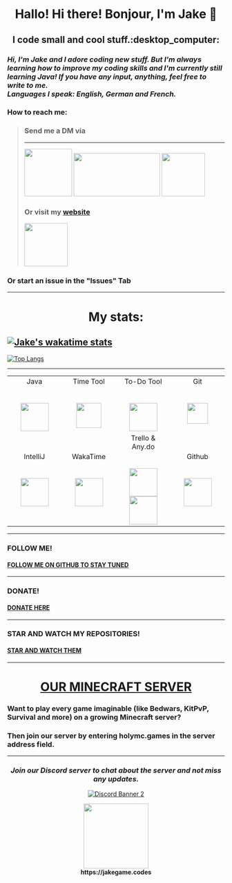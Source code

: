 <h1 align="center">Hallo! Hi there! Bonjour, I'm Jake 👋</h1>

<!--
**JakeGame3/jakegame3** is a ✨ _special_ ✨ repository because its `README.md` (this file) appears on your GitHub profile.

Here are some ideas to get you started:

- 🔭 I’m currently working on ...
- 🌱 I’m currently learning ...
- 👯 I’m looking to collaborate on ...
- 🤔 I’m looking for help with ...
- 💬 Ask me about ...
- 📫 How to reach me: ...
- 😄 Pronouns: ...
- ⚡ Fun fact: ...
-->
<h2 align="center">I code small and cool stuff.:desktop_computer:</h2>


### *Hi, I'm Jake and I adore coding new stuff. But I'm always learning how to improve my coding skills and I'm currently still learning Java! If you have any input, anything, feel free to write to me.  <br> Languages I speak: English, German and French.*

### How to reach me: <br>

> ### **Send me a DM via** <br>
> ****
>[<img src="https://user-images.githubusercontent.com/71566988/115141308-cb582c00-a03b-11eb-885e-ed3b4773ddbe.gif" width="110" height="110"/>](https://discordapp.com/users/601715164835741696 "Send me a MESSAGE via Discord")
>[<img src="https://media.giphy.com/media/iFgzUCWgxj7B22ik2K/giphy.gif" width="200" height="100"/>](https://www.reddit.com/user/JakeGame3 "Send me a MESSAGE via Reddit") 
>[<img src="https://media.giphy.com/media/ktfqJcs9AVf4HeDLFK/giphy.gif" width="100" height="100"/>](https://twitter.com/Jake_Game3 "Send me a MESSAGE via Twitter")<br>
> ### **Or visit my [website](https://jakegame.codes)**
> [<img src="https://media.giphy.com/media/ZgTR3UQ9XAWDvqy9jv/giphy.gif" width="100" height="100"/>](https://jakegame.codes "VIEW MY WEBSITE!")
### Or start an issue in the "Issues" Tab
****
<h1 align="center">My stats:</h1>

[![Jake's wakatime stats](https://github-readme-stats.vercel.app/api/wakatime?username=jakegame)](https://github.com/anuraghazra/github-readme-stats)<br>
----
[![Top Langs](https://github-readme-stats.vercel.app/api/top-langs/?username=jakegame3&layout=compact)](https://github.com/anuraghazra/github-readme-stats)
****
<table>
          <tr valign="top">
            <td width="25%" align="center">
              <span>Java</span><br><br><br>
              <img height="65px" src="https://cdn.svgporn.com/logos/java.svg">
            </td> 
              <td width="25%" align="center">
                <span>Time Tool</span><br><br><br>
                <img height="58px" src="https://user-images.githubusercontent.com/71566988/115965015-6f077780-a527-11eb-8851-a6ef9292bf57.png">
              </td>  
              <td width="25%" align="center">
                <span>To-Do Tool</span><br><br><br>
                <img height="65px" src="https://user-images.githubusercontent.com/71566988/115965223-68c5cb00-a528-11eb-9415-8d09aafd293e.png">
              </td> 
              <td width="25%" align="center">
                <span>Git</span><br><br><br>
                <img height="48px" src="https://cdn.svgporn.com/logos/git.svg">
              </td>
          <tr valign="mid">
          <td width="25%" align="center">
            <span>IntelliJ</span><br><br><br>
            <a href="https://www.jetbrains.com/idea/" target="_blank"><img height="65px" src="https://cdn.svgporn.com/logos/intellij-idea.svg"></a>
          </td> 
          <td width="25%" align="center">
            <span>WakaTime</span><br><br><br>
            <a href="https://wakatime.com/" target="_blank"><img height="65px" src="https://cdn.svgporn.com/logos/wakatime.svg"></a>
          </td> 
          <td width="25%" align="center">
            <span>Trello & Any.do</span><br><br><br>
            <img height="65px" src="https://cdn.svgporn.com/logos/trello.svg">
            <img height="65px" src="https://pbs.twimg.com/profile_images/1175878725898002432/RJlIQU1d_400x400.jpg">
          </td>
          <td width="25%" align="center">
            <span>Github</span><br><br><br>
            <img height="65px" src="https://user-images.githubusercontent.com/71566988/115964832-97db3d00-a526-11eb-99d5-886ae12fe0ee.png">
          </td> 
      </table> 
      
      
****
### FOLLOW ME!
#### [FOLLOW ME ON GITHUB TO STAY TUNED](https://github.com/JakeGame3 "Follow")
****
### DONATE!
#### [DONATE HERE](https://paypal.me/jakegame3 "Donate")
****
### STAR AND WATCH MY REPOSITORIES!
#### [STAR AND WATCH THEM](https://github.com/JakeGame3?tab=repositories " Star and Watch")
****
<h1 align="center"><a href="https://github.com/HolyMC" target="_blank">OUR MINECRAFT SERVER</h1></a>


### Want to play every game imaginable (like Bedwars, KitPvP, Survival and more) on a growing Minecraft server?<br>
### Then join our server by entering <b>holymc.games</b> in the server address field.<br>
----
<h3 align="center"><i>Join our Discord server to chat about the server and not miss any updates.</i></h3>

<p align="center">
  <a href="https://discord.com/invite/W9hgq6DaMh"><img src="https://discordapp.com/api/guilds/835411217597071403/widget.png?style=banner2" alt="Discord Banner 2"/></a><br>
</p>
<p align="center">
  <a href="https://jakegame.codes" target="_blank"><img width="150" height="150" src="https://media.giphy.com/media/ZgTR3UQ9XAWDvqy9jv/giphy.gif"></a><br>
  <b>https://jakegame.codes</b>
</p>

